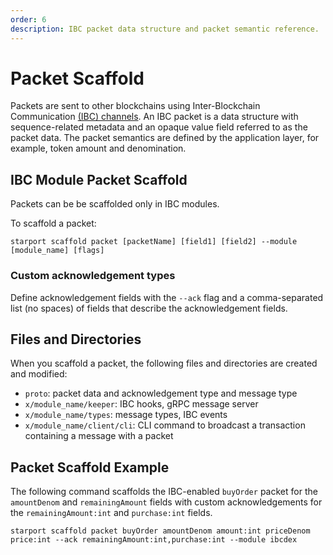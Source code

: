 ```yaml
---
order: 6
description: IBC packet data structure and packet semantic reference.
---
```


# Packet Scaffold

Packets are sent to other blockchains using Inter-Blockchain Communication [(IBC) channels](https://docs.cosmos.network/master/ibc/overview.html). An IBC packet is a data structure with sequence-related metadata and an opaque value field referred to as the packet data. The packet semantics are defined by the application layer, for example, token amount and denomination.

## IBC Module Packet Scaffold

Packets can be be scaffolded only in IBC modules.

To scaffold a packet:

```
starport scaffold packet [packetName] [field1] [field2] --module [module_name] [flags]
```

### Custom acknowledgement types

Define acknowledgement fields with the `--ack` flag and a comma-separated list (no spaces) of fields that describe the acknowledgement fields.

## Files and Directories

When you scaffold a packet, the following files and directories are created and modified:

- `proto`: packet data and acknowledgement type and message type
- `x/module_name/keeper`: IBC hooks, gRPC message server
- `x/module_name/types`: message types, IBC events
- `x/module_name/client/cli`: CLI command to broadcast a transaction containing a message with a packet

## Packet Scaffold Example

The following command scaffolds the IBC-enabled `buyOrder` packet for the `amountDenom` and `remainingAmount` fields with custom acknowledgements for the `remainingAmount:int` and `purchase:int` fields.

```
starport scaffold packet buyOrder amountDenom amount:int priceDenom price:int --ack remainingAmount:int,purchase:int --module ibcdex
```
